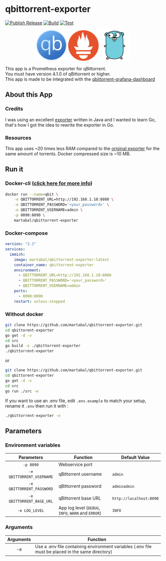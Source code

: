 # qbittorrent-exporter

[![Publish Release](https://github.com/martabal/qbittorrent-exporter/actions/workflows/docker.yml/badge.svg)](https://github.com/martabal/qbittorrent-exporter/actions/workflows/docker.yml)
[![Build](https://github.com/martabal/qbittorrent-exporter/actions/workflows/build.yml/badge.svg)](https://github.com/martabal/qbittorrent-exporter/actions/workflows/build.yml)
[![Test](https://github.com/martabal/qbittorrent-exporter/actions/workflows/test.yml/badge.svg)](https://github.com/martabal/qbittorrent-exporter/actions/workflows/test.yml)

<p align="center">
<img src="img/qbittorrent.png" width=100> <img src="img/prometheus.png" width=100><img src="img/golang.png" width=100>
</p>

This app is a Prometheus exporter for qBittorrent.  
You must have version 4.1.0 of qBittorrent or higher.  
This app is made to be integrated with the [qbittorrent-grafana-dashboard](https://github.com/caseyscarborough/qbittorrent-grafana-dashboard)  

## About this App

### Credits

I was using an excellent [exporter](https://github.com/caseyscarborough/qbittorrent-exporter) written in Java and I wanted to learn Go, that's how I got the idea to rewrite the exporter in Go.

### Resources

This app uses ~20 times less RAM compared to the [original exporter](https://github.com/caseyscarborough/qbittorrent-exporter) for the same amount of torrents.
Docker compressed size is ~10 MB.

## Run it

### Docker-cli ([click here for more info](https://docs.docker.com/engine/reference/commandline/cli/))

```sh
docker run --name=qbit \
    -e QBITTORRENT_URL=http://192.168.1.10:8080 \
    -e QBITTORRENT_PASSWORD='<your_password>' \
    -e QBITTORRENT_USERNAME=admin \
    -p 8090:8090 \
    martabal/qbittorrent-exporter
```

### Docker-compose

```yaml
version: "2.1"
services:
  immich:
    image: martabal/qbittorrent-exporter:latest
    container_name: qbittorrent-exporter
    environment:
      - QBITTORRENT_URL=http://192.168.1.10:8080
      - QBITTORRENT_PASSWORD='<your_password>'
      - QBITTORRENT_USERNAME=admin
    ports:
      - 8090:8090
    restart: unless-stopped
```

### Without docker

```sh
git clone https://github.com/martabal/qbittorrent-exporter.git
cd qbittorent-exporter
go get -d -v
cd src
go build -o ./qbittorrent-exporter
./qbittorrent-exporter
```

or

```sh
git clone https://github.com/martabal/qbittorrent-exporter.git
cd qbittorent-exporter
go get -d -v
cd src
go run ./src -e
```

If you want to use an .env file, edit `.env.example` to match your setup, rename it `.env` then run it with :

```sh
./qbittorrent-exporter -e
```

## Parameters

### Environment variables

| Parameters | Function | Default Value |
| :-----: | ----- | ----- |
| `-p 8090` | Webservice port |  |
| `-e QBITTORRENT_USERNAME` | qBittorrent username | `admin` |
| `-e QBITTORRENT_PASSWORD` | qBittorrent password | `adminadmin` |
| `-e QBITTORRENT_BASE_URL` | qBittorrent base URL | `http://localhost:8090` |
| `-e LOG_LEVEL` | App log level (`DEBUG`, `INFO`, `WARN` and `ERROR`) | `INFO` |

### Arguments

| Arguments | Function |
| :-----: | ----- |
| -e | Use a .env file containing environment variables (.env file must be placed in the same directory) |
